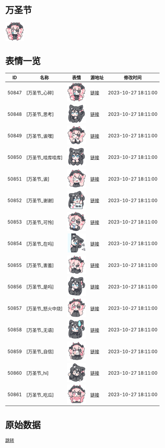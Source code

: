 # 万圣节

<img src="./cover.png" height="60" alt="cover" />

# 表情一览

|ID|名称|表情|源地址|修改时间|
|----|----|----|----|----|
|50847|[万圣节_心碎]|<img src="./pic/050847_%5B万圣节_心碎%5D.png" height="60" alt="心碎"/>|[链接](https://i0.hdslb.com/bfs/garb/4482968bb5eb37c34da75665d185eba608de6f20.png)|2023-10-27 18:11:00|
|50848|[万圣节_思考]|<img src="./pic/050848_%5B万圣节_思考%5D.png" height="60" alt="思考"/>|[链接](https://i0.hdslb.com/bfs/garb/9bcf2a008242d42e8d6fb83204fcd2866572738f.png)|2023-10-27 18:11:00|
|50849|[万圣节_诶嘿]|<img src="./pic/050849_%5B万圣节_诶嘿%5D.png" height="60" alt="诶嘿"/>|[链接](https://i0.hdslb.com/bfs/garb/349b9a7aebf272bbf4d2cf40cf2affd3263043ab.png)|2023-10-27 18:11:00|
|50850|[万圣节_哇库哇库]|<img src="./pic/050850_%5B万圣节_哇库哇库%5D.png" height="60" alt="哇库哇库"/>|[链接](https://i0.hdslb.com/bfs/garb/e65c32773e3ba21b6008385c219a7240f4d49f9e.png)|2023-10-27 18:11:00|
|50851|[万圣节_诶]|<img src="./pic/050851_%5B万圣节_诶%5D.png" height="60" alt="诶"/>|[链接](https://i0.hdslb.com/bfs/garb/49435f287f9e666a52b9c2af17bfc2baa0d1c629.png)|2023-10-27 18:11:00|
|50852|[万圣节_谢谢]|<img src="./pic/050852_%5B万圣节_谢谢%5D.png" height="60" alt="谢谢"/>|[链接](https://i0.hdslb.com/bfs/garb/ab262cf7d286f878eb71db92f5f098944b09a47b.png)|2023-10-27 18:11:00|
|50853|[万圣节_可怜]|<img src="./pic/050853_%5B万圣节_可怜%5D.png" height="60" alt="可怜"/>|[链接](https://i0.hdslb.com/bfs/garb/837abdce8d9648c59ff6f52576bffe3cbe04c40d.png)|2023-10-27 18:11:00|
|50854|[万圣节_在吗]|<img src="./pic/050854_%5B万圣节_在吗%5D.png" height="60" alt="在吗"/>|[链接](https://i0.hdslb.com/bfs/garb/07e78a1c7ef505f194dbc560515ecd2e9e4782a0.png)|2023-10-27 18:11:00|
|50855|[万圣节_害羞]|<img src="./pic/050855_%5B万圣节_害羞%5D.png" height="60" alt="害羞"/>|[链接](https://i0.hdslb.com/bfs/garb/6bbcc98bc2f7166adb26d483f56d141f4d97f2b4.png)|2023-10-27 18:11:00|
|50856|[万圣节_是吗]|<img src="./pic/050856_%5B万圣节_是吗%5D.png" height="60" alt="是吗"/>|[链接](https://i0.hdslb.com/bfs/garb/ef1a37eb631dbbed7021f30957ff546b23d9e5d1.png)|2023-10-27 18:11:00|
|50857|[万圣节_怒火中烧]|<img src="./pic/050857_%5B万圣节_怒火中烧%5D.png" height="60" alt="怒火中烧"/>|[链接](https://i0.hdslb.com/bfs/garb/3767856c0c5d4140608bc7ef0930a66558ee9ed7.png)|2023-10-27 18:11:00|
|50858|[万圣节_无语]|<img src="./pic/050858_%5B万圣节_无语%5D.png" height="60" alt="无语"/>|[链接](https://i0.hdslb.com/bfs/garb/53f59fa3ad6927e3fec2643c353c55ac25f9dcf1.png)|2023-10-27 18:11:00|
|50859|[万圣节_自信]|<img src="./pic/050859_%5B万圣节_自信%5D.png" height="60" alt="自信"/>|[链接](https://i0.hdslb.com/bfs/garb/e9d9ed84701cdbea92f310cb39f60b575fcd8cb7.png)|2023-10-27 18:11:00|
|50860|[万圣节_hi]|<img src="./pic/050860_%5B万圣节_hi%5D.png" height="60" alt="hi"/>|[链接](https://i0.hdslb.com/bfs/garb/5e3524c90fbef05f9bd812a2f2c0bf7fdaaa366d.png)|2023-10-27 18:11:00|
|50861|[万圣节_吃瓜]|<img src="./pic/050861_%5B万圣节_吃瓜%5D.png" height="60" alt="吃瓜"/>|[链接](https://i0.hdslb.com/bfs/garb/ac2228582c1c205fbcdef0b7e3ddfce1bd68f2ee.png)|2023-10-27 18:11:00|

# 原始数据

[跳转](./raw.json)

